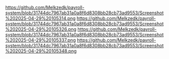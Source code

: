 https://github.com/Melkzedk/payroll-system/blob/31744dc7967ab31a0a8f6d8308bb28cb73ad9553/Screenshot%202025-04-29%20105314.png
https://github.com/Melkzedk/payroll-system/blob/31744dc7967ab31a0a8f6d8308bb28cb73ad9553/Screenshot%202025-04-29%20105326.png
https://github.com/Melkzedk/payroll-system/blob/31744dc7967ab31a0a8f6d8308bb28cb73ad9553/Screenshot%202025-04-29%20105337.png
https://github.com/Melkzedk/payroll-system/blob/31744dc7967ab31a0a8f6d8308bb28cb73ad9553/Screenshot%202025-04-29%20105348.png
